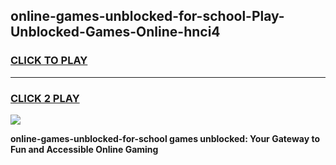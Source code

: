 
## online-games-unblocked-for-school-Play-Unblocked-Games-Online-hnci4
<h3>
<a href="https://premium76.site?title=online-games-unblocked-for-school&ref=24A">CLICK TO PLAY</a></h3>
<hr>

<h3>
<a href="https://premium76.site?title=online-games-unblocked-for-school&ref=24A">CLICK 2 PLAY</a>
  
</h3>

<a href="https://premium76.site?title=online-games-unblocked-for-school&ref=24A"><img src="https://clearcache.store/games.png"></a>


**online-games-unblocked-for-school games unblocked: Your Gateway to Fun and Accessible Online Gaming**
